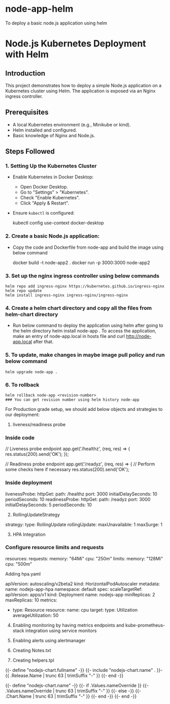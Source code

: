 # node-app-helm
To deploy a basic node.js application using helm

# Node.js Kubernetes Deployment with Helm

## Introduction
This project demonstrates how to deploy a simple Node.js application on a Kubernetes cluster using Helm. The application is exposed via an Nginx ingress controller.

## Prerequisites
- A local Kubernetes environment (e.g., Minikube or kind).
- Helm installed and configured.
- Basic knowledge of Nginx and Node.js.

## Steps Followed

### 1. Setting Up the Kubernetes Cluster
- Enable Kubernetes in Docker Desktop:
  - Open Docker Desktop.
  - Go to "Settings" > "Kubernetes".
  - Check "Enable Kubernetes".
  - Click "Apply & Restart".

- Ensure `kubectl` is configured:

  kubectl config use-context docker-desktop

### 2. Create a basic Node.js application:
- Copy the code and Dockerfile from node-app and build the image using below command

    docker build -t node-app2 .
    docker run -p 3000:3000 node-app2

### 3. Set up the nginx ingress controller using below commands
    helm repo add ingress-nginx https://kubernetes.github.io/ingress-nginx
    helm repo update
    helm install ingress-nginx ingress-nginx/ingress-nginx 


### 4. Create a helm chart directory and copy all the files from helm-chart directory
- Run below command to deploy the application using helm after going to the helm directory
    helm install node-app .
  To access the application, make an entry of node-app.local in hosts file and curl http://node-app.local after that. 

### 5. To update, make changes in maybe image pull policy and run below command
    helm upgrade node-app .

### 6. To rollback
    helm rollback node-app <revision-number>
    ### You can get revision number using helm history node-app

For Production grade setup, we should add below objects and strategies to our deployment:

1. liveness/readiness probe
### Inside code

// Liveness probe endpoint
app.get('/healthz', (req, res) => {
  res.status(200).send('OK');
});

// Readiness probe endpoint
app.get('/readyz', (req, res) => {
  // Perform some checks here if necessary
  res.status(200).send('OK');

### Inside deployment

livenessProbe:
            httpGet:
              path: /healthz
              port: 3000
            initialDelaySeconds: 10
            periodSeconds: 10
readinessProbe:
            httpGet:
              path: /readyz
              port: 3000
            initialDelaySeconds: 5
            periodSeconds: 10

2. RollingUpdateStrategy

strategy:
    type: RollingUpdate
    rollingUpdate:
      maxUnavailable: 1
      maxSurge: 1

3. HPA Integration

### Configure resource limits and requests

resources:
            requests:
              memory: "64Mi"
              cpu: "250m"
            limits:
              memory: "128Mi"
              cpu: "500m"

Adding hpa.yaml

apiVersion: autoscaling/v2beta2
kind: HorizontalPodAutoscaler
metadata:
  name: nodejs-app-hpa
  namespace: default
spec:
  scaleTargetRef:
    apiVersion: apps/v1
    kind: Deployment
    name: nodejs-app
  minReplicas: 2
  maxReplicas: 10
  metrics:
  - type: Resource
    resource:
      name: cpu
      target:
        type: Utilization
        averageUtilization: 50

4. Enabling monitoring by having metrics endpoints and kube-prometheus-stack integration using service monitors

5. Enabling alerts using alertmanager

6. Creating Notes.txt

7. Creating helpers.tpl

{{- define "nodejs-chart.fullname" -}}
{{- include "nodejs-chart.name" . }}-{{ .Release.Name | trunc 63 | trimSuffix "-" }}
{{- end -}}

{{- define "nodejs-chart.name" -}}
{{- if .Values.nameOverride }}
{{- .Values.nameOverride | trunc 63 | trimSuffix "-" }}
{{- else -}}
{{- .Chart.Name | trunc 63 | trimSuffix "-" }}
{{- end -}}
{{- end -}}



